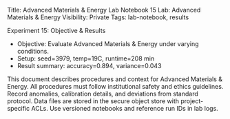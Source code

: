 Title: Advanced Materials & Energy Lab Notebook 15
Lab: Advanced Materials & Energy
Visibility: Private
Tags: lab-notebook, results

Experiment 15: Objective & Results
- Objective: Evaluate Advanced Materials & Energy under varying conditions.
- Setup: seed=3979, temp=19C, runtime=208 min
- Result summary: accuracy=0.894, variance=0.043

This document describes procedures and context for Advanced Materials & Energy.
All procedures must follow institutional safety and ethics guidelines.
Record anomalies, calibration details, and deviations from standard protocol.
Data files are stored in the secure object store with project-specific ACLs.
Use versioned notebooks and reference run IDs in lab logs.
